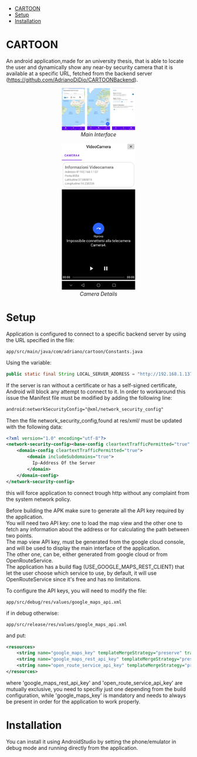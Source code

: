 * [CARTOON](#cartoon)
* [Setup](#setup)
* [Installation](#installation)



# CARTOON
An android application,made for an university thesis, that is able to locate the user and dynamically show any near-by security camera that it is available
at a specific URL, fetched from the backend server (https://github.com/AdrianoDiDio/CARTOONBackend).

<p align="center">
    <img width=200px height=auto src="./images/FullLayout.png" alt="Main UI">
    <br>
    <em>Main Interface</em>
</p>

<p align="center">
    <img width=200px height=auto src="./images/CameraViewLayout.jpg" alt="Camera Details">
    <br>
    <em>Camera Details</em>
</p>

Setup
=====
Application is configured to connect to a specific backend server by using the URL specified in
the file:
```
app/src/main/java/com/adriano/cartoon/Constants.java
```
Using the variable:
```java
public static final String LOCAL_SERVER_ADDRESS = "http://192.168.1.137/";
```

If the server is ran without a certificate or has a self-signed
certificate, Android will block any attempt to connect to it.
In order to workaround this issue the Manifest file must be
modified by adding the following line:
```xml
android:networkSecurityConfig="@xml/network_security_config"
```
Then the file network_security_config,found at res/xml/
must be updated with the following data:
```xml
<?xml version="1.0" encoding="utf-8"?>
<network-security-config><base-config cleartextTrafficPermitted="true" />
    <domain-config cleartextTrafficPermitted="true">
        <domain includeSubdomains="true">
          Ip-Address Of the Server
        </domain>
    </domain-config>
</network-security-config>
```
this will force application to connect trough http without
any complaint from the system network policy.

Before building the APK make sure to generate all the API key required by the application.  
You will need two API key: one to load the map view and the other one to fetch any information about the address or for calculating
the path between two points.  
The map view API key, must be generated from the google cloud console, and will be used to display the main interface of the application.  
The other one, can be, either generated from google cloud or from OpenRouteService.  
The application has a build flag (USE_GOOGLE_MAPS_REST_CLIENT) that let the user choose which service to use, by default, it will use OpenRouteService since it's free and
has no limitations.  

To configure the API keys, you will need to modify the file:
```
app/src/debug/res/values/google_maps_api.xml
```
if in debug otherwise:
```
app/src/release/res/values/google_maps_api.xml
```
and put:
```xml
<resources>
    <string name="google_maps_key" templateMergeStrategy="preserve" translatable="false">Map API KEY</string>
    <string name="google_maps_rest_api_key" templateMergeStrategy="preserve" translatable="false">API Key</string>
    <string name="open_route_service_api_key" templateMergeStrategy="preserve" translatable="false">OpenRouteService API Key</string>
</resources>
```
where 'google_maps_rest_api_key' and 'open_route_service_api_key' are mutually exclusive, you need to specifiy just one depending from the
build configuration, while 'google_maps_key' is mandatory and needs to always be present in order for the application to work properly.

Installation
============
You can install it using AndroidStudio by setting the phone/emulator in debug mode and running directly from the application.
